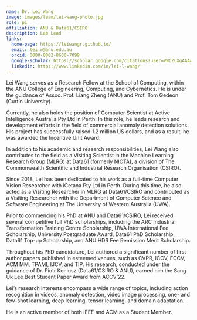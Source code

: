 ```yaml
---
name: Dr. Lei Wang
image: images/team/lei-wang-photo.jpg
role: pi
affiliation: ANU & Data61/CSIRO
description: Lab Lead
links:
  home-page: https://leiwangr.github.io/
  email: lei.w@anu.edu.au
  orcid: 0000-0002-8600-7099
  google-scholar: https://scholar.google.com/citations?user=VWCZLXgAAAAJ&hl=en
  linkedin: https://www.linkedin.com/in/lei-l-wang/
---
```


Lei Wang serves as a Research Fellow at the School of Computing, within the ANU College of Engineering, Computing, and Cybernetics. He is under the guidance of Assoc. Prof. Liang Zheng (ANU) and Prof. Tom Gedeon (Curtin University).

Currently, he also holds the position of Computer Scientist at Active Intelligence Australia Pty Ltd in Perth. In this role, he leads research and development efforts in the field of commercial anomaly detection solutions. His project has successfully raised 1.2 million US dollars, and as a result, he was awarded the Incentive Unit Award.

In addition to his academic and research responsibilities, Lei Wang also contributes to the field as a Visiting Scientist in the Machine Learning Research Group (MLRG) at Data61 (formerly NICTA), a division of The Commonwealth Scientific and Industrial Research Organisation (CSIRO).

Since 2018, Lei has been dedicated to his work as a full-time Computer Vision Researcher with iCetana Pty Ltd in Perth. During this time, he also acted as a Visiting Researcher in MLRG at Data61/CSIRO and contributed as a Visiting Researcher with the Department of Computer Science and Software Engineering at The University of Western Australia (UWA).

Prior to commencing his PhD at ANU and Data61/CSIRO, Lei received several competitive full PhD scholarships, including the ARC Industrial Transformation Training Centre Scholarship, UWA International Fee Scholarship, University Postgraduate Award, Data61 PhD Scholarship, Data61 Top-up Scholarship, and ANU HDR Fee Remission Merit Scholarship.

Throughout his PhD candidature, Lei authored a significant number of first-author papers published in esteemed venues, such as CVPR, ICCV, ECCV, ACM MM, TPAMI, IJCV, and TIP. His research, conducted under the guidance of Dr. Piotr Koniusz (Data61/CSIRO & ANU), earned him the Sang Uk Lee Best Student Paper Award from ACCV’22.

Lei’s research interests encompass a wide range of topics, including action recognition in videos, anomaly detection, video image processing, one- and few-shot learning, deep learning, tensor learning, and domain adaptation.

He is an active member of both IEEE and ACM as a Student Member.